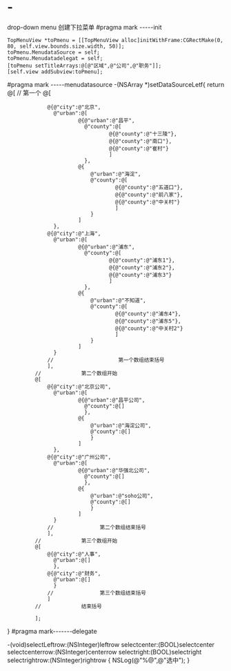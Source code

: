 # -
drop-down menu
创建下拉菜单
#pragma mark -----init

    TopMenuView *toPmenu = [[TopMenuView alloc]initWithFrame:CGRectMake(0, 80, self.view.bounds.size.width, 50)];
    toPmenu.MenudataSource = self;
    toPmenu.Menudatadelegat = self;
    [toPmenu setTitleArrays:@[@"区域",@"公司",@"职务"]];
    [self.view addSubview:toPmenu];

#pragma mark -----menudatasource
-(NSArray *)setDataSourceLetf{
    return @[
             //             第一个
             @[
                 
                 @{@"city":@"北京",
                   @"urban":@[
                           @{@"urban":@"昌平",
                             @"county":@[
                                     @{@"county":@"十三陵"},
                                     @{@"county":@"南口"},
                                     @{@"county":@"崔村"}
                                     ]
                             },
                           @{
                               @"urban":@"海淀",
                               @"county":@[
                                       @{@"county":@"五道口"},
                                       @{@"county":@"前八家"},
                                       @{@"county":@"中关村"}
                                       ]
                               }
                           ]
                   },
                 @{@"city":@"上海",
                   @"urban":@[
                           @{@"urban":@"浦东",
                             @"county":@[
                                     @{@"county":@"浦东1"},
                                     @{@"county":@"浦东2"},
                                     @{@"county":@"浦东3"}
                                     ]
                             },
                           @{
                               @"urban":@"不知道",
                               @"county":@[
                                       @{@"county":@"浦东4"},
                                       @{@"county":@"浦东5"},
                                       @{@"county":@"中关村2"}
                                       ]
                               }
                           ]
                   }
                 //                     第一个数组结束括号
                 ],
             //             第二个数组开始
             @[
                 @{@"city":@"北京公司",
                   @"urban":@[
                           @{@"urban":@"昌平公司",
                             @"county":@[]
                             },
                           @{
                               @"urban":@"海淀公司",
                               @"county":@[]
                               }
                           ]
                   },
                 @{@"city":@"广州公司",
                   @"urban":@[
                           @{@"urban":@"华强北公司",
                             @"county":@[]
                             },
                           @{
                               @"urban":@"soho公司",
                               @"county":@[]
                               }
                           ]
                   }
                 //               第二个数组结束括号
                 ],
             //             第三个数组开始
             @[
                 @{@"city":@"人事",
                   @"urban":@[]
                   },
                 @{@"city":@"财务",
                   @"urban":@[]
                   }
                 //               第三个数组结束括号
                 ]
             //             结束括号
             
             ];
}
#pragma mark-------delegate


-(void)selectLeftrow:(NSInteger)leftrow selectcenter:(BOOL)selectcenter selectcenterrow:(NSInteger)centerrow selectright:(BOOL)selectright selectrightrow:(NSInteger)rightrow
{
    NSLog(@"%@",@"选中");
}
